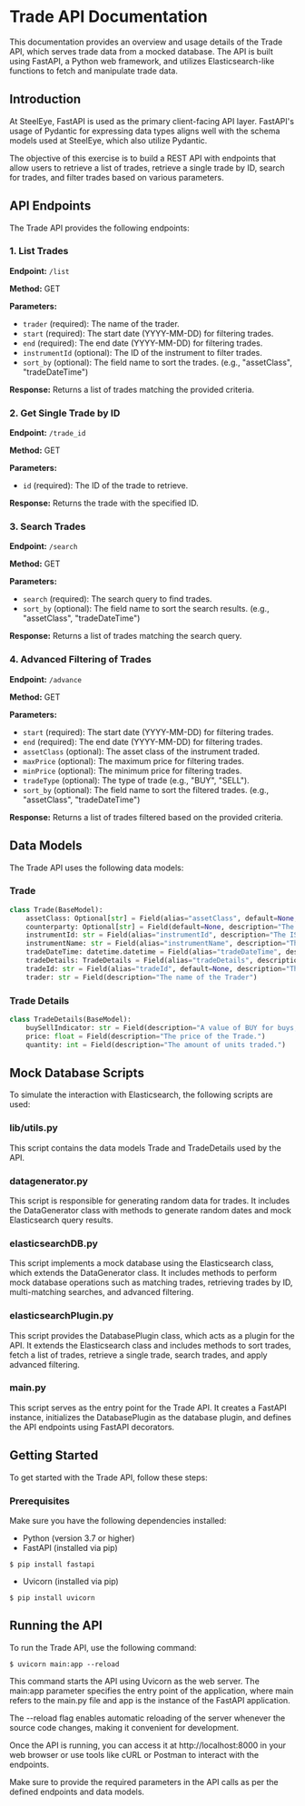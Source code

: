 # Trade API Documentation

This documentation provides an overview and usage details of the Trade API, which serves trade data from a mocked database. The API is built using FastAPI, a Python web framework, and utilizes Elasticsearch-like functions to fetch and manipulate trade data.

## Introduction

At SteelEye, FastAPI is used as the primary client-facing API layer. FastAPI's usage of Pydantic for expressing data types aligns well with the schema models used at SteelEye, which also utilize Pydantic.

The objective of this exercise is to build a REST API with endpoints that allow users to retrieve a list of trades, retrieve a single trade by ID, search for trades, and filter trades based on various parameters.

## API Endpoints

The Trade API provides the following endpoints:

### 1. List Trades

**Endpoint:** `/list`

**Method:** GET

**Parameters:**
- `trader` (required): The name of the trader.
- `start` (required): The start date (YYYY-MM-DD) for filtering trades.
- `end` (required): The end date (YYYY-MM-DD) for filtering trades.
- `instrumentId` (optional): The ID of the instrument to filter trades.
- `sort_by` (optional): The field name to sort the trades. (e.g., "assetClass", "tradeDateTime")

**Response:** Returns a list of trades matching the provided criteria.

### 2. Get Single Trade by ID

**Endpoint:** `/trade_id`

**Method:** GET

**Parameters:**
- `id` (required): The ID of the trade to retrieve.

**Response:** Returns the trade with the specified ID.

### 3. Search Trades

**Endpoint:** `/search`

**Method:** GET

**Parameters:**
- `search` (required): The search query to find trades.
- `sort_by` (optional): The field name to sort the search results. (e.g., "assetClass", "tradeDateTime")

**Response:** Returns a list of trades matching the search query.

### 4. Advanced Filtering of Trades

**Endpoint:** `/advance`

**Method:** GET

**Parameters:**
- `start` (required): The start date (YYYY-MM-DD) for filtering trades.
- `end` (required): The end date (YYYY-MM-DD) for filtering trades.
- `assetClass` (optional): The asset class of the instrument traded.
- `maxPrice` (optional): The maximum price for filtering trades.
- `minPrice` (optional): The minimum price for filtering trades.
- `tradeType` (optional): The type of trade (e.g., "BUY", "SELL").
- `sort_by` (optional): The field name to sort the filtered trades. (e.g., "assetClass", "tradeDateTime")

**Response:** Returns a list of trades filtered based on the provided criteria.

## Data Models

The Trade API uses the following data models:

### Trade

```python
class Trade(BaseModel):
    assetClass: Optional[str] = Field(alias="assetClass", default=None, description="The asset class of the instrument traded. E.g. Bond, Equity, FX...etc")
    counterparty: Optional[str] = Field(default=None, description="The counterparty the trade was executed with")
    instrumentId: str = Field(alias="instrumentId", description="The ISIN/ID of the instrument traded. E.g. TSLA, AAPL, AMZN...etc")
    instrumentName: str = Field(alias="instrumentName", description="The name of the instrument traded.")
    tradeDateTime: datetime.datetime = Field(alias="tradeDateTime", description="The date-time the Trade was executed")
    tradeDetails: TradeDetails = Field(alias="tradeDetails", description="The details of the trade, i.e. price, quantity")
    tradeId: str = Field(alias="tradeId", default=None, description="The unique ID of the trade")
    trader: str = Field(description="The name of the Trader")
  ```    
    
    
### Trade Details

```python
class TradeDetails(BaseModel):
    buySellIndicator: str = Field(description="A value of BUY for buys, SELL for sells.")
    price: float = Field(description="The price of the Trade.")
    quantity: int = Field(description="The amount of units traded.")
```

## Mock Database Scripts

To simulate the interaction with Elasticsearch, the following scripts are used:

### lib/utils.py
This script contains the data models Trade and TradeDetails used by the API.

### datagenerator.py
This script is responsible for generating random data for trades. It includes the DataGenerator class with methods to generate random dates and mock Elasticsearch query results.

### elasticsearchDB.py
This script implements a mock database using the Elasticsearch class, which extends the DataGenerator class. It includes methods to perform mock database operations such as matching trades, retrieving trades by ID, multi-matching searches, and advanced filtering.

### elasticsearchPlugin.py
This script provides the DatabasePlugin class, which acts as a plugin for the API. It extends the Elasticsearch class and includes methods to sort trades, fetch a list of trades, retrieve a single trade, search trades, and apply advanced filtering.

### main.py
This script serves as the entry point for the Trade API. It creates a FastAPI instance, initializes the DatabasePlugin as the database plugin, and defines the API endpoints using FastAPI decorators.

## Getting Started

To get started with the Trade API, follow these steps:

### Prerequisites

Make sure you have the following dependencies installed:

- Python (version 3.7 or higher)
- FastAPI (installed via pip)

```shell
$ pip install fastapi
```
- Uvicorn (installed via pip)

```shell
$ pip install uvicorn
```
## Running the API

To run the Trade API, use the following command:

```shell
$ uvicorn main:app --reload
```
This command starts the API using Uvicorn as the web server. The main:app parameter specifies the entry point of the application, where main refers to the main.py file and app is the instance of the FastAPI application.

The --reload flag enables automatic reloading of the server whenever the source code changes, making it convenient for development.

Once the API is running, you can access it at http://localhost:8000 in your web browser or use tools like cURL or Postman to interact with the endpoints.

Make sure to provide the required parameters in the API calls as per the defined endpoints and data models.



